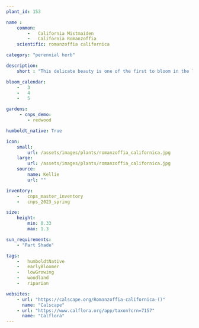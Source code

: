 ```yaml
---
plant_id: 153 

name :
    common: 
        -   California Mistmaiden
        -   California Romanzoffia
    scientific: romanzoffia californica

category: "perennial herb"

description: 
    short : "This delicate beauty is one of the first to bloom in the late winter. Dries out in the summer but returns with the rains - often with baby plants close by! Great for a woodland garden."

bloom_calendar: 
    -   3
    -   4
    -   5

gardens:
     - cnps_demo:
        - redwood

humboldt_native: True

icon: 
    small: 
        url: /assets/images/plants/romanzoffia_californica.jpg
    large: 
        url: /assets/images/plants/romanzoffia_californica.jpg
    source: 
        name: Kellie 
        url: "" 

inventory: 
    -   cnps_master_inventory
    -   cnps_2023_spring

size:
    height: 
        min: 0.33
        max: 1.3

sun_requirements: 
    - "Part Shade"

tags:  
    -   humboldtNative
    -   earlyBloomer
    -   lowGrowing
    -   woodland
    -   riparian

websites:
    - url: "https://calscape.org/Romanzoffia-californica-()"
      name: "Calscape"
    - url: "https://www.calflora.org/app/taxon?crn=7157"
      name: "Calflora"
---
```

